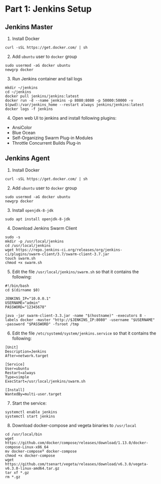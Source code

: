 # Part 1: Jenkins Setup

## Jenkins Master

1. Install Docker
```
curl -sSL https://get.docker.com/ | sh
```

2. Add `ubuntu` user to `docker` group
```
sudo usermod -aG docker ubuntu
newgrp docker
```

3. Run Jenkins container and tail logs
```
mkdir ~/jenkins
cd ~/jenkins
docker pull jenkins/jenkins:latest
docker run -d --name jenkins -p 8080:8080 -p 50000:50000 -v $(pwd):/var/jenkins_home --restart always jenkins/jenkins:latest
docker logs -f jenkins
```

4. Open web UI to jenkins and install following plugins:
- AnsiColor
- Blue Ocean
- Self-Organizing Swarm Plug-in Modules
- Throttle Concurrent Builds Plug-in

## Jenkins Agent

1. Install Docker
```
curl -sSL https://get.docker.com/ | sh
```

2. Add `ubuntu` user to `docker` group
```
sudo usermod -aG docker ubuntu
newgrp docker
```

3. Install `openjdk-8-jdk`
```
sudo apt install openjdk-8-jdk
```

4. Download Jenkins Swarm Client
```
sudo -s
mkdir -p /usr/local/jenkins
cd /usr/local/jenkins
wget https://repo.jenkins-ci.org/releases/org/jenkins-ci/plugins/swarm-client/3.7/swarm-client-3.7.jar
touch swarm.sh
chmod +x swarm.sh
```

5. Edit the file `/usr/local/jenkins/swarm.sh` so that it contains the following:
```
#!/bin/bash
cd $(dirname $0)

JENKINS_IP="10.0.0.1"
USERNAME="admin"
PASSWORD="12345678"

java -jar swarm-client-3.3.jar -name "$(hostname)" -executors 8 -labels docker -master "http://$JENKINS_IP:8080" -username "$USERNAME" -password "$PASSWORD" -fsroot /tmp
```

6. Edit the file `/etc/systemd/system/jenkins.service` so that it contains the following:
```
[Unit]
Description=Jenkins
After=network.target

[Service]
User=ubuntu
Restart=always
Type=simple
ExecStart=/usr/local/jenkins/swarm.sh

[Install]
WantedBy=multi-user.target
```

7. Start the service:
```
systemctl enable jenkins
systemctl start jenkins
```

8. Download docker-compose and vegeta binaries to `/usr/local`
```
cd /usr/local/bin
wget https://github.com/docker/compose/releases/download/1.13.0/docker-compose-Linux-x86_64
mv docker-compose* docker-compose
chmod +x docker-compose
wget https://github.com/tsenart/vegeta/releases/download/v6.3.0/vegeta-v6.3.0-linux-amd64.tar.gz
tar xf *.gz
rm *.gz
```

